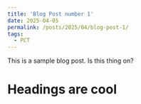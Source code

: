 ```yaml
---
title: 'Blog Post number 1'
date: 2025-04-05
permalink: /posts/2025/04/blog-post-1/
tags:
  - PCT
---
```


This is a sample blog post. Is this thing on?

Headings are cool
======